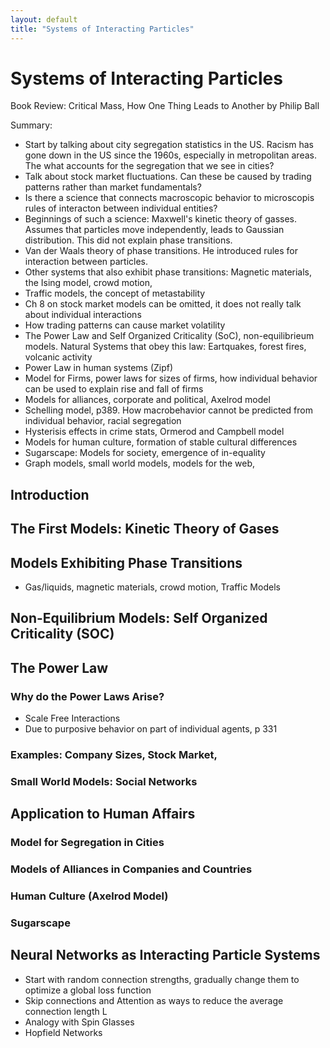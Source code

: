```yaml
---
layout: default
title: "Systems of Interacting Particles"
---
```


# Systems of Interacting Particles

Book Review: Critical Mass, How One Thing Leads to Another by Philip Ball

Summary:
- Start by talking about city segregation statistics in the US. Racism has gone down in the US since the 1960s, especially in metropolitan areas. The what accounts for the segregation that we see in cities?
- Talk about stock market fluctuations. Can these be caused by trading patterns rather than market fundamentals?
- Is there a science that connects macroscopic behavior to microscopis rules of interacton between individual entities?
- Beginnings of such a science: Maxwell's kinetic theory of gasses. Assumes that particles move independently, leads to Gaussian distribution. This did not explain phase transitions.
- Van der Waals theory of phase transitions. He introduced rules for interaction between particles.
- Other systems that also exhibit phase transitions: Magnetic materials, the Ising model, crowd motion,
- Traffic models, the concept of metastability
- Ch 8 on stock market models can be omitted, it does not really talk about individual interactions
- How trading patterns can cause market volatility
- The Power Law and Self Organized Criticality (SoC), non-equilibrieum models. Natural Systems that obey this law: Eartquakes, forest fires, volcanic activity
- Power Law in human systems (Zipf)
- Model for Firms, power laws for sizes of firms, how individual behavior can be used to explain rise and fall of firms
- Models for alliances, corporate and political, Axelrod model
- Schelling model, p389. How macrobehavior cannot be predicted from individual behavior, racial segregation
- Hysterisis effects in crime stats, Ormerod and Campbell model
- Models for human culture, formation of stable cultural differences
- Sugarscape: Models for society, emergence of in-equality
- Graph models, small world models, models for the web,

## Introduction



## The First Models: Kinetic Theory of Gases




## Models Exhibiting Phase Transitions

- Gas/liquids, magnetic materials, crowd motion, Traffic Models



## Non-Equilibrium Models: Self Organized Criticality (SOC)




## The Power Law


### Why do the Power Laws Arise?

- Scale Free Interactions
- Due to purposive behavior on part of individual agents, p 331

### Examples: Company Sizes, Stock Market, 


### Small World Models: Social Networks


## Application to Human Affairs


### Model for Segregation in Cities


### Models of Alliances in Companies and Countries


### Human Culture (Axelrod Model)


### Sugarscape

## Neural Networks as Interacting Particle Systems

- Start with random connection strengths, gradually change them to optimize a global loss function
- Skip connections and Attention as ways to reduce the average connection length L
- Analogy with Spin Glasses
- Hopfield Networks




